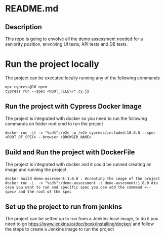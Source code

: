 # README.md

## Description
This repo is going to envolve all the demo assessment needed for a seniority position, envolving UI tests, API tests and DB tests.

# Run the project locally

The project can be executed locally running any of the following commands
```
npx cypress@10 open
cypress run --spec <ROOT_FILE>/*.cy.js
```

## Run the project with Cypress Docker Image

The project is integrated with docker so you need to run the following commands on folder root cmd to run the project

```
docker run -it -v "%cd%":/e2e -w /e2e cypress/included:10.8.0 --spec <ROOT_OF_SPEC> --browser <BROWSER_NAME>
```

## Build and Run the project with DockerFile

The project is integrated with docker and it could be runned creating an image and running the project

```
docker build demo-assesment:1.0.0 . #creating the image of the project
docker run -i  -v "%cd%":/demo-assessment -t demo-assesment:1.0.0 #in case you want to run and specific spec you can add the command <--spec> and the root of the spec
```

## Set up the project to run from jenkins

The project can be setted up to run from a Jenkins local image, to do it you need to go https://www.jenkins.io/doc/book/installing/docker/ and follow the steps to create a Jenkins image to run the project






